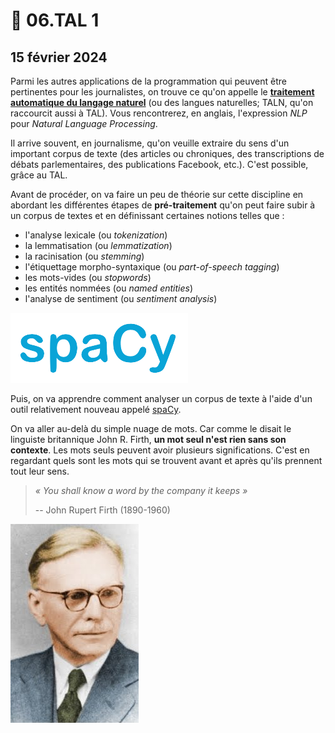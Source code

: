 # 👅 06.TAL 1

## 15 février 2024

Parmi les autres applications de la programmation qui peuvent être pertinentes pour les journalistes, on trouve ce qu'on appelle le [**traitement automatique du langage naturel**](https://fr.wikipedia.org/wiki/Traitement\_automatique\_du\_langage\_naturel) (ou des langues naturelles; TALN, qu'on raccourcit aussi à TAL). Vous rencontrerez, en anglais, l'expression _NLP_ pour _Natural Language Processing_.

Il arrive souvent, en journalisme, qu'on veuille extraire du sens d'un important corpus de texte (des articles ou chroniques, des transcriptions de débats parlementaires, des publications Facebook, etc.). C'est possible, grâce au TAL.

Avant de procéder, on va faire un peu de théorie sur cette discipline en abordant les différentes étapes de **pré-traitement** qu'on peut faire subir à un corpus de textes et en définissant certaines notions telles que :

* l'analyse lexicale (ou _tokenization_)
* la lemmatisation (ou _lemmatization_)
* la racinisation (ou _stemming_)
* l'étiquettage morpho-syntaxique (ou _part-of-speech tagging_)
* les mots-vides (ou _stopwords_)
* les entités nommées (ou _named entities_)
* l'analyse de sentiment (ou _sentiment analysis_)

![](../.gitbook/assets/spacy.png)

Puis, on va apprendre comment analyser un corpus de texte à l'aide d'un outil relativement nouveau appelé [spaCy](https://spacy.io/).

On va aller au-delà du simple nuage de mots. Car comme le disait le linguiste britannique John R. Firth, **un mot seul n'est rien sans son contexte**. Les mots seuls peuvent avoir plusieurs significations. C'est en regardant quels sont les mots qui se trouvent avant et après qu'ils prennent tout leur sens.

> _« You shall know a word by the company it keeps »_
>
> \-- John Rupert Firth (1890-1960)

![John Rupert Firth (1890-1960)](../.gitbook/assets/firth.jpg)
